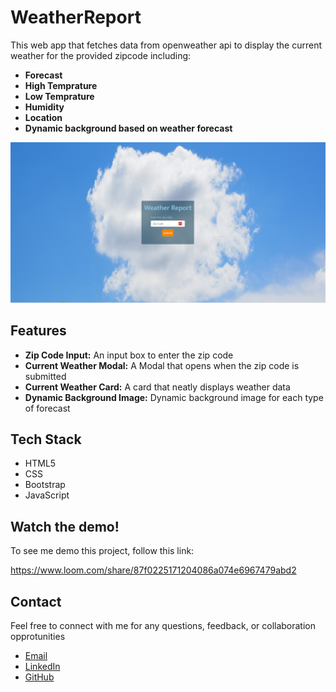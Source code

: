 # WeatherReport

This web app that fetches data from openweather api to display the current weather for the provided zipcode including:

- **Forecast**
- **High Temprature**
- **Low Temprature**
- **Humidity**
- **Location**
- **Dynamic background based on weather forecast**

![Portfolio Screenshot](css/images/screenshot.PNG)

## Features

- **Zip Code Input:** An input box to enter the zip code 
- **Current Weather Modal:** A Modal that opens when the zip code is submitted
- **Current Weather Card:** A card that neatly displays weather data
- **Dynamic Background Image:** Dynamic background image for each type of forecast

## Tech Stack
- HTML5
- CSS
- Bootstrap
- JavaScript

## Watch the demo!

To see me demo this project, follow this link:

https://www.loom.com/share/87f0225171204086a074e6967479abd2

## Contact

Feel free to connect with me for any questions, feedback, or collaboration opprotunities

- [Email](mailto:johnclapper89@gmail.com)
- [LinkedIn](https://www.linkedin.com/in/john-clapper-476069192)
- [GitHub](https://github.com/britzky)
